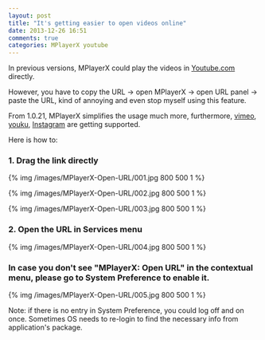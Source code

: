 ```yaml
---
layout: post
title: "It's getting easier to open videos online"
date: 2013-12-26 16:51
comments: true
categories: MPlayerX youtube
---
```


In previous versions, MPlayerX could play the videos in [Youtube.com](http://www.youtube.com) directly.

However, you have to copy the URL → open MPlayerX → open URL panel → paste the URL, kind of annoying and even stop myself using this feature.

From 1.0.21, MPlayerX simplifies the usage much more, furthermore, [vimeo](http://vimeo.com), [youku](http://youku.com), [Instagram](http://instagram.com) are getting supported.

Here is how to:
<!-- more -->

### 1. Drag the link directly

{% img /images/MPlayerX-Open-URL/001.jpg 800 500 1 %}

{% img /images/MPlayerX-Open-URL/002.jpg 800 500 1 %}

{% img /images/MPlayerX-Open-URL/003.jpg 800 500 1 %}

### 2. Open the URL in Services menu

{% img /images/MPlayerX-Open-URL/004.jpg 800 500 1 %}

### In case you don't see "MPlayerX: Open URL" in the contextual menu, please go to System Preference to enable it.

{% img /images/MPlayerX-Open-URL/005.jpg 800 500 1 %}

Note: if there is no entry in System Preference, you could log off and on once. Sometimes OS needs to re-login to find the necessary info from application's package.
